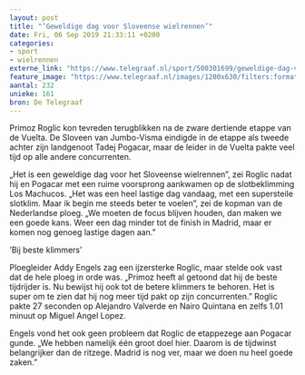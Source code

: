 ```yaml
---
layout: post
title: "’Geweldige dag voor Sloveense wielrennen’"
date: Fri, 06 Sep 2019 21:33:11 +0200
categories: 
- sport 
- wielrennen 
externe_link: "https://www.telegraaf.nl/sport/500301699/geweldige-dag-voor-sloveense-wielrennen"
feature_image: "https://www.telegraaf.nl/images/1200x630/filters:format(jpeg):quality(80)/cdn-kiosk-api.telegraaf.nl/2957a982-d0dd-11e9-a85c-0218eaf05005.jpg"
aantal: 232
unieke: 161
bron: De Telegraaf
---
```


<p class="intro">Primoz Roglic kon tevreden terugblikken na de zware dertiende etappe van de Vuelta. De Sloveen van Jumbo-Visma eindigde in de etappe als tweede achter zijn landgenoot Tadej Pogacar, maar de leider in de Vuelta pakte veel tijd op alle andere concurrenten.</p> <p>„Het is een geweldige dag voor het Sloveense wielrennen”, zei Roglic nadat hij en Pogacar met een ruime voorsprong aankwamen op de slotbeklimming Los Machucos. „Het was een heel lastige dag vandaag, met een supersteile slotklim. Maar ik begin me steeds beter te voelen”, zei de kopman van de Nederlandse ploeg. „We moeten de focus blijven houden, dan maken we een goede kans. Weer een dag minder tot de finish in Madrid, maar er komen nog genoeg lastige dagen aan.”</p><p>’Bij beste klimmers’</p><p>Ploegleider Addy Engels zag een ijzersterke Roglic, maar stelde ook vast dat de hele ploeg in orde was. „Primoz heeft al getoond dat hij de beste tijdrijder is. Nu bewijst hij ook tot de betere klimmers te behoren. Het is super om te zien dat hij nog meer tijd pakt op zijn concurrenten.” Roglic pakte 27 seconden op Alejandro Valverde en Nairo Quintana en zelfs 1.01 minuut op Miguel Angel Lopez.</p><p>Engels vond het ook geen probleem dat Roglic de etappezege aan Pogacar gunde. „We hebben namelijk één groot doel hier. Daarom is de tijdwinst belangrijker dan de ritzege. Madrid is nog ver, maar we doen nu heel goede zaken.”</p>
